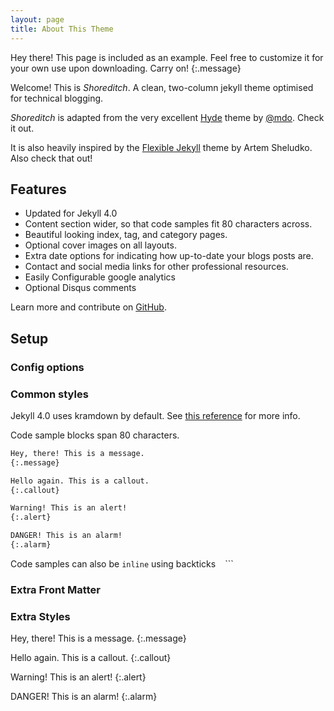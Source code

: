 ```yaml
---
layout: page
title: About This Theme
---
```


Hey there! This page is included as an example. Feel free to customize it for your own use upon downloading. Carry on!
{:.message}

Welcome! This is *Shoreditch*. A clean, two-column jekyll theme optimised for technical blogging.

*Shoreditch* is adapted from the very excellent [Hyde](http://hyde.getpoole.com) theme by [@mdo](https://twitter.com/mdo). Check it out.

It is also heavily inspired by the [Flexible Jekyll](https://github.com/artemsheludko/flexible-jekyll) theme by Artem Sheludko. Also check that out!

## Features
* Updated for Jekyll 4.0
* Content section wider, so that code samples fit 80 characters across.
* Beautiful looking index, tag, and category pages.
* Optional cover images on all layouts.
* Extra date options for indicating how up-to-date your blogs posts are.
* Contact and social media links for other professional resources.
* Easily Configurable google analytics
* Optional Disqus comments

Learn more and contribute on [GitHub](https://github.com/poole).

## Setup

### Config options

### Common styles

Jekyll 4.0 uses kramdown by default. See [this
reference](https://kramdown.gettalong.org/syntax.html) for more info.

Code sample blocks span 80 characters.
~~~ markdown
Hey, there! This is a message.
{:.message}

Hello again. This is a callout.
{:.callout}

Warning! This is an alert!
{:.alert}

DANGER! This is an alarm!
{:.alarm}
~~~

Code samples can also be ```inline``` using backticks ``` ``` ```

### Extra Front Matter

### Extra Styles

Hey, there! This is a message.
{:.message}

Hello again. This is a callout.
{:.callout}

Warning! This is an alert!
{:.alert}

DANGER! This is an alarm!
{:.alarm}
